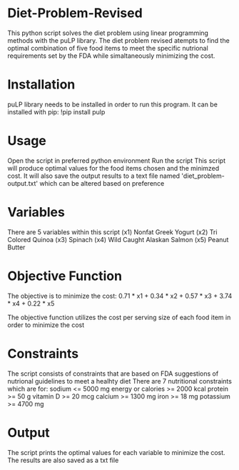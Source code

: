 # Diet-Problem-Revised
This python script solves the diet problem using linear programming methods with the puLP library. The diet problem revised atempts to find the optimal combination of five food items to meet the specific nutrional requirements set by the FDA while simaltaneously minimizing the cost.

# Installation
puLP library needs to be installed in order to run this program. It can be installed with pip:
!pip install pulp

# Usage
Open the script in preferred python environment
Run the script 
This script will produce optimal values for the food items chosen and the minimzed cost. It will also save the output results to a text file named 'diet_problem-output.txt' which can be altered based on preference

# Variables
There are 5 variables within this script
(x1) Nonfat Greek Yogurt
(x2) Tri Colored Quinoa
(x3) Spinach
(x4) Wild Caught Alaskan Salmon
(x5) Peanut Butter

# Objective Function
The objective is to minimize the cost: 
0.71 * x1 + 0.34 * x2 + 0.57 * x3 + 3.74 * x4 + 0.22 * x5

The objective function utilizes the cost per serving size of each food item in order to minimize the cost

# Constraints
The script consists of constraints that are based on FDA suggestions of nutrional guidelines to meet a healhty diet 
There are 7 nutritional constraints which are for: 
sodium <= 5000 mg
energy or calories >= 2000 kcal
protein >= 50 g
vitamin D >= 20 mcg
calcium >= 1300 mg
iron >= 18 mg
potassium >= 4700 mg

# Output 
The script prints the optimal values for each variable to minimize the cost. The results are also saved as a txt file



